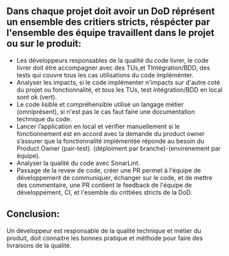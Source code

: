 ## Dans chaque projet doit avoir un DoD réprésent un ensemble des critiers stricts, réspécter par l'ensemble des équipe travaillent dans le projet ou sur le produit:

- Les développeurs responsables de la qualité du code livrer, le code livrer doit étre accompagner avec des TUs,et TIntégration/BDD, des tests qui couvre tous les cas utilisations du code impléménter.
- Analyser les impacts, si le code implémenter n'impacts sur d'autre coté du projet ou fonctionnalité, et tous les TUs, test intégration/BDD en local sont ok (vert).
- Le code lisible et compréhensible utilisé un langage métier (omniprésent), si n'est pas le cas faut faire une documentation technique du code.
- Lancer l’application en local et vérifier manuellement si le fonctionnement est en accord avec la demande du product owner
	s’assurer que la fonctionnalité implémentée réponde au besoin du Product Owner (pair-test). (déploiment par branche)-(envirenement par équipe).
- Analyser la qualité du code avec SonarLint.
- Passage de la revew de code, créer une PR permet à l'équipe de développement de communiquer, échanger sur le code, et de mettre des commentaire, une PR contient le feedback de l'équipe de développement, CI, et l'esemble du crittiées stricts de la DoD.

## Conclusion:
Un développeur est responsable de la qualité technique et métier du produit, doit connaitre les bonnes pratique et méthode pour faire des livraisons de la qualité.
